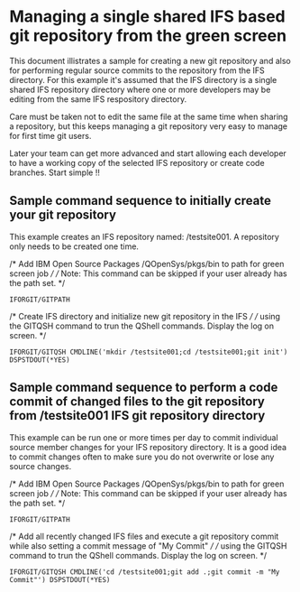 # Managing a single shared IFS based git repository from the green screen
This document illistrates a sample for creating a new git repository and also for performing regular source commits to the repository from the IFS directory. For this example it's assumed that the IFS directory is a single shared IFS repository directory where one or more developers may be editing from the same IFS respository directory.

Care must be taken not to edit the same file at the same time when sharing a repository, but this keeps managing a git repository very easy to manage for first time git users. 

Later your team can get more advanced and start allowing each developer to have a working copy of the selected IFS repository or create code branches. Start simple !!

## Sample command sequence to initially create your git repository

This example creates an IFS repository named: /testsite001. A repository only needs to be created one time.

/* Add IBM Open Source Packages /QOpenSys/pkgs/bin to path for green screen job */
/* Note: This command can be skipped if your user already has the path set.     */
```
IFORGIT/GITPATH          
```

/* Create IFS directory and initialize new git repository in the IFS */
/* using the GITQSH command to trun the QShell commands. Display the log on screen. */
```
IFORGIT/GITQSH CMDLINE('mkdir /testsite001;cd /testsite001;git init') DSPSTDOUT(*YES)                                   
```               

## Sample command sequence to perform a code commit of changed files to the git repository from /testsite001 IFS git repository directory

This example can be run one or more times per day to commit individual source member changes for your IFS repository directory.  It is a good idea to commit changes often to make sure you do not overwrite or lose any source changes. 

/* Add IBM Open Source Packages /QOpenSys/pkgs/bin to path for green screen job */
/* Note: This command can be skipped if your user already has the path set. */
```
IFORGIT/GITPATH          
```

/* Add all recently changed IFS files and execute a git repository commit while also setting a commit message of "My Commit"  */
/* using the GITQSH command to trun the QShell commands. Display the log on screen. */
```
IFORGIT/GITQSH CMDLINE('cd /testsite001;git add .;git commit -m "My Commit"') DSPSTDOUT(*YES)                                               
```
